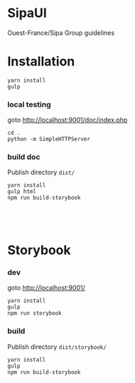 # SipaUI
Ouest-France/Sipa Group guidelines

# Installation

```
yarn install
gulp
```

### local testing

goto [http://localhost:9001/doc/index.php](http://localhost:9001/doc/index.php)

```
cd .
python -m SimpleHTTPServer
```

### build doc

Publish directory `dist/`

```
yarn install
gulp html
npm run build-storybook
```


&nbsp;
---

# Storybook

### dev

goto [http://localhost:9001/](http://localhost:9001/)

```
yarn install
gulp
npm run storybook
```

### build

Publish directory `dist/storybook/`

```
yarn install
gulp
npm run build-storybook
```

